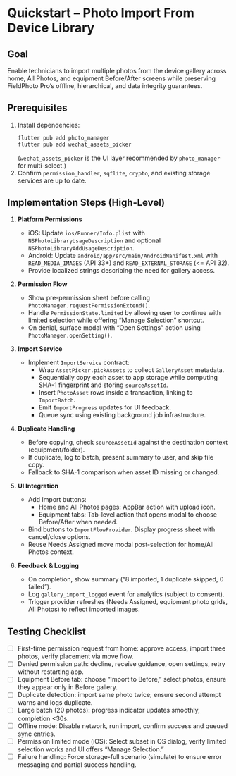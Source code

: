 # Quickstart – Photo Import From Device Library

## Goal

Enable technicians to import multiple photos from the device gallery across home, All Photos, and equipment Before/After screens while preserving FieldPhoto Pro’s offline, hierarchical, and data integrity guarantees.

## Prerequisites

1. Install dependencies:
   ```bash
   flutter pub add photo_manager
   flutter pub add wechat_assets_picker
   ```
   (`wechat_assets_picker` is the UI layer recommended by `photo_manager` for multi-select.)
2. Confirm `permission_handler`, `sqflite`, `crypto`, and existing storage services are up to date.

## Implementation Steps (High-Level)

1. **Platform Permissions**
   - iOS: Update `ios/Runner/Info.plist` with `NSPhotoLibraryUsageDescription` and optional `NSPhotoLibraryAddUsageDescription`.
   - Android: Update `android/app/src/main/AndroidManifest.xml` with `READ_MEDIA_IMAGES` (API 33+) and `READ_EXTERNAL_STORAGE` (<= API 32).
   - Provide localized strings describing the need for gallery access.

2. **Permission Flow**
   - Show pre-permission sheet before calling `PhotoManager.requestPermissionExtend()`.
   - Handle `PermissionState.limited` by allowing user to continue with limited selection while offering “Manage Selection” shortcut.
   - On denial, surface modal with “Open Settings” action using `PhotoManager.openSetting()`.

3. **Import Service**
   - Implement `ImportService` contract:
     - Wrap `AssetPicker.pickAssets` to collect `GalleryAsset` metadata.
     - Sequentially copy each asset to app storage while computing SHA-1 fingerprint and storing `sourceAssetId`.
     - Insert `PhotoAsset` rows inside a transaction, linking to `ImportBatch`.
     - Emit `ImportProgress` updates for UI feedback.
     - Queue sync using existing background job infrastructure.

4. **Duplicate Handling**
   - Before copying, check `sourceAssetId` against the destination context (equipment/folder).
   - If duplicate, log to batch, present summary to user, and skip file copy.
   - Fallback to SHA-1 comparison when asset ID missing or changed.

5. **UI Integration**
   - Add Import buttons:
     - Home and All Photos pages: AppBar action with upload icon.
     - Equipment tabs: Tab-level action that opens modal to choose Before/After when needed.
   - Bind buttons to `ImportFlowProvider`. Display progress sheet with cancel/close options.
   - Reuse Needs Assigned move modal post-selection for home/All Photos context.

6. **Feedback & Logging**
   - On completion, show summary (“8 imported, 1 duplicate skipped, 0 failed”).
   - Log `gallery_import_logged` event for analytics (subject to consent).
   - Trigger provider refreshes (Needs Assigned, equipment photo grids, All Photos) to reflect imported images.

## Testing Checklist

- [ ] First-time permission request from home: approve access, import three photos, verify placement via move flow.
- [ ] Denied permission path: decline, receive guidance, open settings, retry without restarting app.
- [ ] Equipment Before tab: choose “Import to Before,” select photos, ensure they appear only in Before gallery.
- [ ] Duplicate detection: import same photo twice; ensure second attempt warns and logs duplicate.
- [ ] Large batch (20 photos): progress indicator updates smoothly, completion <30s.
- [ ] Offline mode: Disable network, run import, confirm success and queued sync entries.
- [ ] Permission limited mode (iOS): Select subset in OS dialog, verify limited selection works and UI offers “Manage Selection.”
- [ ] Failure handling: Force storage-full scenario (simulate) to ensure error messaging and partial success handling.
